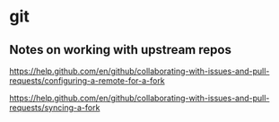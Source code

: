 # git

## Notes on working with upstream repos
https://help.github.com/en/github/collaborating-with-issues-and-pull-requests/configuring-a-remote-for-a-fork

https://help.github.com/en/github/collaborating-with-issues-and-pull-requests/syncing-a-fork
